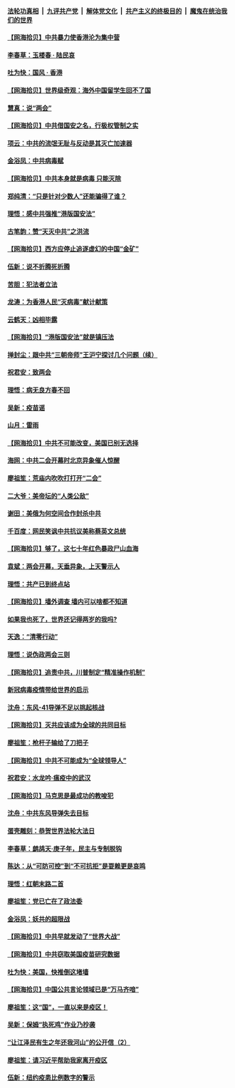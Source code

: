 ####  [法轮功真相](../../../../basic/blob/master/README.md?t=05300401) &nbsp;|&nbsp; [九评共产党](../../../../9ping.md/blob/master/README.md?t=05300401) &nbsp;|&nbsp; [解体党文化](../../../../jtdwh.md/blob/master/README.md?t=05300401)  &nbsp;|&nbsp; [共产主义的终极目的](../../../../gczydzjmd.md/blob/master/README.md?t=05300401) &nbsp;|&nbsp; [魔鬼在统治我们的世界](../../../../mgztzwmdsj.md/blob/master/README.md?t=05300401) 

#### [【网海拾贝】中共暴力使香港沦为集中营](../pages/nsc993/n12144854.md?t=05300401) 

#### [李春草：玉楼春 · 陆民哀](../pages/nsc993/n12144740.md?t=05300401) 

#### [吐为快：国风 · 香港](../pages/nsc993/n12144727.md?t=05300401) 

#### [【网海拾贝】世界级奇观：海外中国留学生回不了国](../pages/nsc993/n12142481.md?t=05300401) 

#### [慧真：说“两会”](../pages/nsc993/n12142285.md?t=05300401) 

#### [【网海拾贝】中共借国安之名，行极权管制之实](../pages/nsc993/n12139600.md?t=05300401) 

#### [项云：中共的流氓无耻与反动是其灭亡加速器](../pages/nsc993/n12139284.md?t=05300401) 

#### [金浴凤：中共病毒赋](../pages/nsc993/n12139268.md?t=05300401) 

#### [【网海拾贝】中共本身就是病毒 只能灭除](../pages/nsc993/n12136391.md?t=05300401) 

#### [郑纯清：“只是针对少数人”还能骗得了谁？](../pages/nsc993/n12136331.md?t=05300401) 

#### [理悟：感中共强推“港版国安法”](../pages/nsc993/n12136307.md?t=05300401) 

#### [古笔韵：赞“天灭中共”之洪流](../pages/nsc993/n12134062.md?t=05300401) 

#### [【网海拾贝】西方应停止追逐虚幻的中国“金矿”](../pages/nsc993/n12134043.md?t=05300401) 

#### [伍新：说不折腾死折腾](../pages/nsc993/n12133833.md?t=05300401) 

#### [苦胆：犯法者立法](../pages/nsc993/n12133821.md?t=05300401) 

#### [龙涛：为香港人民“灭病毒”献计献策](../pages/nsc993/n12133809.md?t=05300401) 

#### [云鹤天：凶相毕露](../pages/nsc993/n12133806.md?t=05300401) 

#### [【网海拾贝】“港版国安法”就是镇压法](../pages/nsc993/n12132243.md?t=05300401) 

#### [掸封尘：跟中共“三朝帝师”王沪宁探讨几个问题（续）](../pages/nsc993/n12132104.md?t=05300401) 

#### [祝君安：致两会](../pages/nsc993/n12132089.md?t=05300401) 

#### [理悟：病无良方春不回](../pages/nsc993/n12132054.md?t=05300401) 

#### [吴新：疫苗谣](../pages/nsc993/n12132020.md?t=05300401) 

#### [山月：雷雨](../pages/nsc993/n12132012.md?t=05300401) 

#### [【网海拾贝】中共不可能改变，美国已别无选择](../pages/nsc993/n12131124.md?t=05300401) 

#### [海网：中共二会开幕时北京异象催人惊醒](../pages/nsc993/n12131111.md?t=05300401) 

#### [廖祖笙：荒庙内吹吹打打开“二会”](../pages/nsc993/n12131025.md?t=05300401) 

#### [二大爷：美帝坛的“人类公敌”](../pages/nsc993/n12130961.md?t=05300401) 

#### [谢田：美俄为何空间合作封杀中共](../pages/nsc993/n12130160.md?t=05300401) 

#### [千百度：网民笑讽中共抗议美称蔡英文总统](../pages/nsc993/n12128155.md?t=05300401) 

#### [【网海拾贝】够了，这七十年红色暴政尸山血海](../pages/nsc993/n12128114.md?t=05300401) 

#### [袁斌：两会开幕，天垂异象，上天警示人](../pages/nsc993/n12128054.md?t=05300401) 

#### [理悟：共产已到终点站](../pages/nsc993/n12127167.md?t=05300401) 

#### [【网海拾贝】墙外调查 墙内可以啥都不知道](../pages/nsc993/n12125153.md?t=05300401) 

#### [如果我也死了，世界还记得两岁的我吗?](../pages/nsc993/n12123987.md?t=05300401) 

#### [天逸：“清零行动”](../pages/nsc993/n12123444.md?t=05300401) 

#### [理悟：说伪政两会三则](../pages/nsc993/n12123306.md?t=05300401) 

#### [【网海拾贝】追责中共，川普制定“精准操作机制”](../pages/nsc993/n12122811.md?t=05300401) 

#### [新冠病毒疫情带给世界的启示](../pages/nsc993/n12120303.md?t=05300401) 

#### [沈舟：东风-41导弹不足以挑起核战](../pages/nsc993/n12120182.md?t=05300401) 

#### [【网海拾贝】灭共应该成为全球的共同目标](../pages/nsc993/n12119615.md?t=05300401) 

#### [廖祖笙：枪杆子输给了刀把子](../pages/nsc993/n12117067.md?t=05300401) 

#### [【网海拾贝】中共不可能成为“全球领导人”](../pages/nsc993/n12117034.md?t=05300401) 

#### [祝君安：水龙吟·瘟疫中的武汉](../pages/nsc993/n12116767.md?t=05300401) 

#### [【网海拾贝】马克思是最成功的教唆犯](../pages/nsc993/n12115907.md?t=05300401) 

#### [沈舟：中共东风导弹失去目标](../pages/nsc993/n12115779.md?t=05300401) 

#### [蛋壳雕刻：恭贺世界法轮大法日](../pages/nsc993/n12115661.md?t=05300401) 

#### [李春草：鹧鸪天·庚子年，民主与专制脱钩](../pages/nsc993/n12115476.md?t=05300401) 

#### [陈达：从“可防可控”到“不可抗拒”是耍赖更是哀鸣](../pages/nsc993/n12115297.md?t=05300401) 

#### [理悟：红朝末路二首](../pages/nsc993/n12115161.md?t=05300401) 

#### [廖祖笙：党已亡在了政法委](../pages/nsc993/n12113771.md?t=05300401) 

#### [金浴凤：妖共的超限战](../pages/nsc993/n12113504.md?t=05300401) 

#### [【网海拾贝】中共早就发动了“世界大战”](../pages/nsc993/n12113343.md?t=05300401) 

#### [【网海拾贝】中共窃取美国疫苗研究数据](../pages/nsc993/n12110710.md?t=05300401) 

#### [吐为快：美国，快推倒这堵墙](../pages/nsc993/n12110410.md?t=05300401) 

#### [【网海拾贝】中国公共言论领域已是“万马齐喑”](../pages/nsc993/n12107477.md?t=05300401) 

#### [廖祖笙：这“国”，一直以来是疫区！](../pages/nsc993/n12107168.md?t=05300401) 

#### [吴新：保姆“执死鸡”作业乃抄袭](../pages/nsc993/n12107077.md?t=05300401) 

#### [“让江泽民有生之年还我河山”的公开信（2）](../pages/nsc993/n12106225.md?t=05300401) 

#### [廖祖笙：请习近平帮助我家离开疫区](../pages/nsc993/n12104927.md?t=05300401) 

#### [伍新：纽约疫患比例数字的警示](../pages/nsc993/n12104879.md?t=05300401) 

